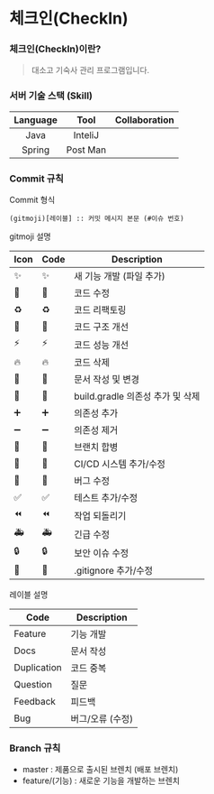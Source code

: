 # 체크인(CheckIn)

### 체크인(CheckIn)이란?
> 대소고 기숙사 관리 프로그램입니다.

### 서버 기술 스택 (Skill)
| Language  |      Tool      | Collaboration  |
|:--------:|:---------------:|:---------------:|
|  Java  | InteliJ  |  |  GitHub  |
|  Spring  | Post Man |

### Commit 규칙

Commit 형식
```shell
(gitmoji)[레이블] :: 커밋 메시지 본문 (#이슈 번호)
```

gitmoji 설명

| Icon | Code | Description |
| --- | --- | --- |
| ✨ | :sparkles: | 새 기능 개발 (파일 추가) |
| 📝 | :memo: | 코드 수정 |
| ♻️ | :recycle: | 코드 리팩토링 |
| 🎨 | :art: | 코드 구조 개선 |
| ⚡️ | :zap: | 코드 성능 개선 |
| 🔥 | :fire: | 코드 삭제 |
| 📄 | :page_facing_up: | 문서 작성 및 변경 |
| 🔧 | :wrench: | build.gradle 의존성 추가 및 삭제 |
| ➕ | :heavy_plus_sign: | 의존성 추가 |
| ➖ | :heavy_minus_sign: | 의존성 제거 |
| 🔀 | :twisted_rightwards_arrows: | 브랜치 합병 |
| 👷 | :construction_worker: | CI/CD 시스템 추가/수정 |
| 🐛 | :bug: | 버그 수정 |
| ✅ | :white_check_mark: | 테스트 추가/수정 |
| ⏪ | :rewind: | 작업 되돌리기 |
| 🚑 | :ambulance: | 긴급 수정 |
| 🔒️ | :lock: | 보안 이슈 수정 |
| 🙈 | :see_no_evil: | .gitignore 추가/수정 |

레이블 설명   

|Code|Description|
|---|---|
|Feature|기능 개발|
|Docs|문서 작성|
|Duplication|코드 중복|
|Question|질문|
|Feedback|피드백|
|Bug|버그/오류 (수정)|

### Branch 규칙
- master : 제품으로 출시된 브렌치 (배포 브렌치)
- feature/(기능) : 새로운 기능을 개발하는 브렌치
